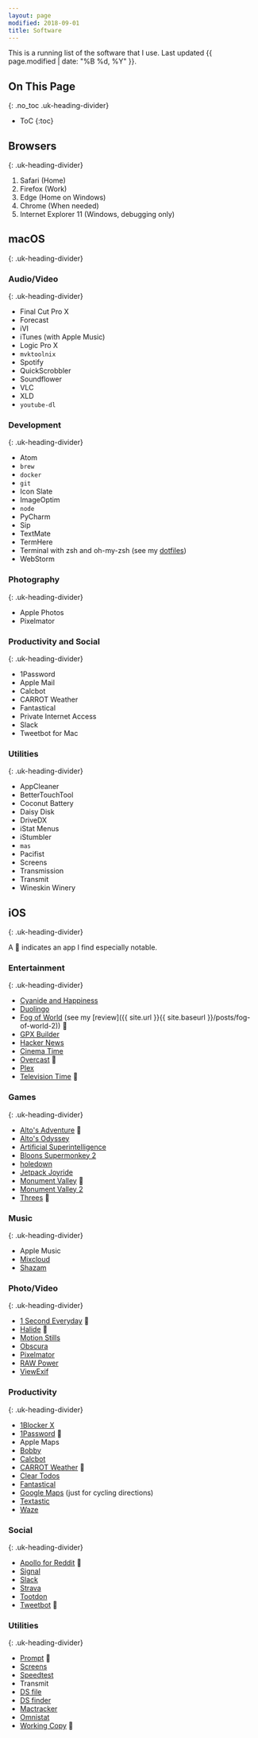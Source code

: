 ```yaml
---
layout: page
modified: 2018-09-01
title: Software
---
```


This is a running list of the software that I use. Last updated <time datetime="{{ page.modified | date: date_to_xmlschema }}" itemprop="dateModified">{{ page.modified | date: "%B %d, %Y" }}</time>.

## On This Page
{: .no_toc .uk-heading-divider}
- ToC
{:toc}

## Browsers
{: .uk-heading-divider}

1. Safari (Home)
2. Firefox (Work)
4. Edge (Home on Windows)
3. Chrome (When needed)
999. Internet Explorer 11 (Windows, debugging only)

## macOS
{: .uk-heading-divider}

### Audio/Video
{: .uk-heading-divider}

* Final Cut Pro X
* Forecast
* iVI
* iTunes (with Apple Music)
* Logic Pro X
* `mvktoolnix`
* Spotify
* QuickScrobbler
* Soundflower
* VLC
* XLD
* `youtube-dl`

### Development
{: .uk-heading-divider}

* Atom
* `brew`
* `docker`
* `git`
* Icon Slate
* ImageOptim
* `node`
* PyCharm
* Sip
* TextMate
* TermHere
* Terminal with zsh and oh-my-zsh (see my [dotfiles](https://github.com/BrianMitchL/dotfiles))
* WebStorm

### Photography
{: .uk-heading-divider}

* Apple Photos
* Pixelmator

### Productivity and Social
{: .uk-heading-divider}

* 1Password
* Apple Mail
* Calcbot
* CARROT Weather
* Fantastical
* Private Internet Access
* Slack
* Tweetbot for Mac

### Utilities
{: .uk-heading-divider}

* AppCleaner
* BetterTouchTool
* Coconut Battery
* Daisy Disk
* DriveDX
* iStat Menus
* iStumbler
* `mas`
* Pacifist
* Screens
* Transmission
* Transmit
* Wineskin Winery

## iOS
{: .uk-heading-divider}

A :star2: indicates an app I find especially notable.

### Entertainment
{: .uk-heading-divider}

* [Cyanide and Happiness](https://itunes.apple.com/us/app/cyanide-and-happiness/id368088267)
* [Duolingo](https://itunes.apple.com/app/duolingo-learn-spanish-french/id570060128)
* [Fog of World](https://itunes.apple.com/us/app/fog-of-world/id505367096) (see my [review]({{ site.url }}{{ site.baseurl }}/posts/fog-of-world-2)) :star2:
* [GPX Builder](https://itunes.apple.com/us/app/fog-of-world-assistant-gpx-builder/id938037644)
* [Hacker News](https://itunes.apple.com/us/app/hacker-news-yc/id713733435)
* [Cinema Time](https://itunes.apple.com/us/app/cinema-time/id1096436735)
* [Overcast](https://itunes.apple.com/us/app/overcast-podcast-player/id888422857) :star2:
* [Plex](https://itunes.apple.com/us/app/plex/id383457673)
* [Television Time](https://itunes.apple.com/us/app/television-time/id969714962) :star2:

### Games
{: .uk-heading-divider}

* [Alto's Adventure](https://itunes.apple.com/us/app/altos-adventure/id950812012) :star2:
* [Alto's Odyssey](https://itunes.apple.com/us/app/altos-odyssey/id1182456409)
* [Artificial Superintelligence](https://itunes.apple.com/us/app/artificial-superintelligence/id1060474699)
* [Bloons Supermonkey 2](https://itunes.apple.com/us/app/bloons-supermonkey-2/id1118441024)
* [holedown](https://itunes.apple.com/us/app/holedown/id1297270249)
* [Jetpack Joyride](https://itunes.apple.com/us/app/jetpack-joyride/id457446957)
* [Monument Valley](https://itunes.apple.com/us/app/monument-valley/id728293409) :star2:
* [Monument Valley 2](https://itunes.apple.com/us/app/monument-valley-2/id1187265767)
* [Threes](https://itunes.apple.com/us/app/threes-freeplay/id976851174) :star2:

### Music
{: .uk-heading-divider}

* Apple Music
* [Mixcloud](https://itunes.apple.com/us/app/mixcloud-radio-dj-mixes/id401206431)
* [Shazam](https://itunes.apple.com/us/app/shazam/id284993459)

### Photo/Video
{: .uk-heading-divider}

* [1 Second Everyday](https://itunes.apple.com/us/app/1-second-everyday-video-diary/id587823548) :star2:
* [Halide](https://itunes.apple.com/us/app/halide-camera/id885697368) :star2:
* [Motion Stills](https://itunes.apple.com/us/app/motion-stills-gif-collage/id1086172168)
* [Obscura](https://itunes.apple.com/us/app/obscura-2/id1290342794)
* [Pixelmator](https://itunes.apple.com/us/app/pixelmator/id924695435)
* [RAW Power](https://itunes.apple.com/us/app/raw-power/id1250601531)
* [ViewExif](https://itunes.apple.com/us/app/viewexif/id945320815)

### Productivity
{: .uk-heading-divider}

* [1Blocker X](https://itunes.apple.com/us/app/1blocker-x/id1365531024)
* [1Password](https://itunes.apple.com/us/app/1password-password-manager/id568903335) :star2:
* Apple Maps
* [Bobby](https://itunes.apple.com/us/app/bobby-track-subscriptions/id1059152023)
* [Calcbot](https://itunes.apple.com/us/app/calcbot-2/id376694347)
* [CARROT Weather](https://itunes.apple.com/us/app/carrot-weather/id961390574) :star2:
* [Clear Todos](https://itunes.apple.com/us/app/clear-todos/id493136154)
* [Fantastical](https://itunes.apple.com/us/app/fantastical-2-for-iphone/id718043190)
* [Google Maps](https://itunes.apple.com/us/app/google-maps-transit-food/id585027354) (just for cycling directions)
* [Textastic](https://itunes.apple.com/us/app/textastic-code-editor-7/id1049254261)
* [Waze](https://itunes.apple.com/us/app/waze-navigation-live-traffic/id323229106)

### Social
{: .uk-heading-divider}

* [Apollo for Reddit](https://itunes.apple.com/us/app/apollo-for-reddit/id979274575) :star2:
* [Signal](https://itunes.apple.com/us/app/signal-private-messenger/id874139669)
* [Slack](https://itunes.apple.com/us/app/slack/id618783545)
* [Strava](https://itunes.apple.com/us/app/strava-run-ride-or-swim/id426826309)
* [Tootdon](https://itunes.apple.com/us/app/tootdon-for-mastodon/id1282283934)
* [Tweetbot](https://itunes.apple.com/us/app/tweetbot-4-for-twitter/id1018355599) :star2:

### Utilities
{: .uk-heading-divider}

* [Prompt](https://itunes.apple.com/us/app/prompt-2/id917437289) :star2:
* [Screens](https://itunes.apple.com/us/app/screens/id655890150)
* [Speedtest](https://itunes.apple.com/us/app/speedtest-by-ookla/id300704847)
* Transmit
* [DS file](https://itunes.apple.com/us/app/ds-file/id416751772)
* [DS finder](https://itunes.apple.com/us/app/ds-finder/id429865523)
* [Mactracker](https://itunes.apple.com/us/app/mactracker/id311421597)
* [Omnistat](https://itunes.apple.com/us/app/omnistat/id898245825)
* [Working Copy](https://itunes.apple.com/us/app/working-copy/id896694807) :star2: